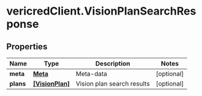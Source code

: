 # vericredClient.VisionPlanSearchResponse

## Properties
Name | Type | Description | Notes
------------ | ------------- | ------------- | -------------
**meta** | [**Meta**](Meta.md) | Meta-data | [optional] 
**plans** | [**[VisionPlan]**](VisionPlan.md) | Vision plan search results | [optional] 


